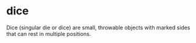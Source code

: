# dice

Dice (singular die or dice) are small, throwable objects with marked sides that can rest in multiple positions. 
